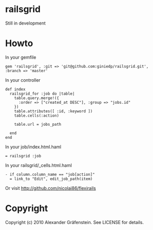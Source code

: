 railsgrid
=====


Still in development

Howto
=====
In your gemfile

    gem 'railsgrid', :git => 'git@github.com:giniedp/railsgrid.git', :branch => 'master'
    
In your controller

    def index
      railsgrid_for :job do |table|
        table.query.merge!({
          :order => ["created_at DESC"], :group => "jobs.id"
        })
        table.attributes([ :id, :keyword ])
        table.cells(:action)
        
        table.url = jobs_path
    
      end
    end
  
In your job/index.html.haml

    = railsgrid :job
  
In your railsgrid/_cells.html.haml

    - if column.column_name == "job[action]"
      = link_to "Edit", edit_job_path(item)
 
Or visit http://github.com/nicolai86/flexirails

Copyright
=====

Copyright (c) 2010 Alexander Gräfenstein. See LICENSE for details.
